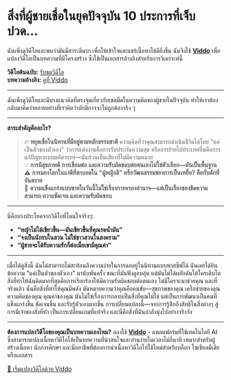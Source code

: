 # สิ่งที่ผู้ชายเชื่อในยุคปัจจุบัน 10 ประการที่เจ็บปวด...

ฉันเพิ่งดูวิดีโอและพบว่ามันมีสาระดีมาก เพื่อให้เข้าใจและแชร์เนื้อหาได้ดียิ่งขึ้น ฉันจึงใช้ **[Viddo](https://viddo.pro/)** เพื่อแปลงวิดีโอเป็นบทความที่มีโครงสร้าง ซึ่งใช้เป็นเอกสารอ้างอิงสำหรับการวิเคราะห์นี้

**วิดีโอต้นฉบับ:** [รับชมวิดีโอ](https://www.youtube.com/watch?v=x4ZjprTuBS0)  
**บทความอ้างอิง:** [ดูที่ Viddo](https://viddo.pro/zh/video-result/41d06ccc-a870-415e-a861-2c53645af23b)

---

ฉันเพิ่งดูวิดีโอและมีบางแนวคิดที่ตรงจุดเกี่ยวกับเขตมืดในความคิดของผู้ชายในปัจจุบัน ทำให้เราต้องกลับมาคิดว่าหลายอย่างที่เราคิดว่าปกติอาจจะไม่ถูกต้องจริง ๆ

---

**สาระสำคัญคืออะไร?**  
> 🔥 **หยุดเชื่อในนิทานที่มีอยู่ตามหลักธรรมชาติ** ความคิดที่ว่าคุณสามารถดำเนินชีวิตได้โดย "แค่เป็นตัวของตัวเอง" ว่าการแต่งงานคือการรับประกันความสุข หรือการย้ายไปประเทศอื่นคือการแก้ปัญหาแบบมหัศจรรย์—มันล้วนเป็นเสียงที่ไม่มีความหมาย  
> 💡 **การมีสุขภาพดี การเชื่อมต่อ และความรับผิดชอบต่อตนเองไม่ใช่ตัวเลือก—มันเป็นพื้นฐาน**  
> ⚠️ **การมองโลกในแง่ดีที่ตาบอดใน "ผู้หญิงดี" หรือวัฒนธรรมของการเป็นเหยื่อ? คือกับดักที่อันตราย**  
> 🧠 **ความแข็งแกร่งแบบชายในวันนี้ไม่ใช่เรื่องการครองอำนาจ—แต่เป็นเรื่องของขีดความสามารถ ความชัดเจน และความรับผิดชอบ**

---

นี่คือบางประโยคจากวิดีโอที่โดนใจจริงๆ:

- **“หญ้าไม่ได้เขียวขึ้น—มันเขียวขึ้นที่คุณรดน้ำมัน”**  
- **“จงเป็นนักรบในสวน ไม่ใช่ชาวสวนในสงคราม”**  
- **“ผู้ชายจะได้รับความรักก็ต่อเมื่อเขามีคุณค่า”**

---

เมื่อได้ดูสิ่งนี้ ฉันไม่สามารถไม่สะท้อนถึงความง่ายในการตกอยู่ในนิทานแบบพาสซีฟได้ ฉันเคยได้ยินข้อความ "แค่เป็นตัวของตัวเอง" มานับพันครั้ง ขณะที่มันฟังดูอบอุ่น แต่มันไม่ได้ผลักดันให้ใครเติบโต สิ่งที่ทำให้ฉันคิดมากที่สุดคือการเรียกร้องให้มีความรับผิดชอบต่อตนเอง ไม่มีใครจะมาช่วยคุณ และที่จริงแล้ว นั่นคือสิ่งที่ทำให้คุณมีพลัง มันหมายความว่าคุณคือคนขับ—สุขภาพของคุณ เครือข่ายของคุณ ความคิดของคุณ คุณค่าของคุณ มันไม่ใช่เรื่องการกลายเป็นสิ่งที่คุณไม่ใช่ แต่เป็นการพัฒนาเป็นคนที่แข็งแกร่งขึ้น ชัดเจนขึ้น และรับรู้ตัวเองมากขึ้น การเปลี่ยนแปลงนี้—จากการรู้สึกถึงสิทธิในสิ่งต่างๆ สู่การมีเจ้าของสิ่งที่ทำ เป็นการเปลี่ยนเกมที่แท้จริง และนี่คือสิ่งที่ฉันกำลังมุ่งไปอย่างจริงจัง

---

**ต้องการแปลงวิดีโอของคุณเป็นบทความเองไหม?** ลองใช้ **[Viddo](https://viddo.pro/)** - แพลตฟอร์มที่ใช้เทคโนโลยี AI ซึ่งสามารถแปลงเนื้อหาวิดีโอให้เป็นบทความที่น่าสนใจและอ่านง่ายในเวลาไม่กี่นาที เหมาะสำหรับผู้สร้างเนื้อหา นักการศึกษา และมืออาชีพที่ต้องการนำเนื้อหาวิดีโอไปใช้ใหม่สำหรับบล็อก โซเชียลมีเดีย หรือเอกสาร

[🚀 เริ่มแปลงวิดีโอด้วย Viddo](https://viddo.pro/)
